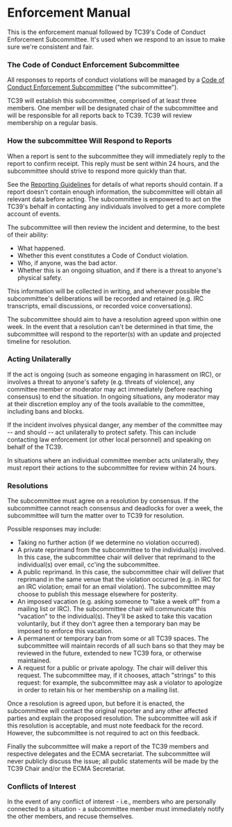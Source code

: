 # Enforcement Manual

This is the enforcement manual followed by TC39's Code of Conduct Enforcement Subcommittee. It's used when we respond to an issue to make sure we're consistent and fair.

### The Code of Conduct Enforcement Subcommittee

All responses to reports of conduct violations will be managed by a [Code of Conduct Enforcement Subcommittee][] ("the subcommittee").

TC39 will establish this subcommittee, comprised of at least three members. One member will be designated chair of the subcommittee and will be responsible for all reports back to TC39. TC39 will review membership on a regular basis.

### How the subcommittee Will Respond to Reports

When a report is sent to the subcommittee they will immediately reply to the report to confirm receipt. This reply must be sent within 24 hours, and the subcommittee should strive to respond more quickly than that.

See the [Reporting Guidelines][] for details of what reports should contain. If a report doesn't contain enough information, the subcommittee will obtain all relevant data before acting. The subcommittee is empowered to act on the TC39's behalf in contacting any individuals involved to get a more complete account of events.

The subcommittee will then review the incident and determine, to the best of their ability:

*   What happened.
*   Whether this event constitutes a Code of Conduct violation.
*   Who, if anyone, was the bad actor.
*   Whether this is an ongoing situation, and if there is a threat to anyone's physical safety.

This information will be collected in writing, and whenever possible the subcommittee's deliberations will be recorded and retained (e.g. IRC transcripts, email discussions, or recorded voice conversations).

The subcommittee should aim to have a resolution agreed upon within one week. In the event that a resolution can't be determined in that time, the subcommittee will respond to the reporter(s) with an update and projected timeline for resolution.

### Acting Unilaterally

If the act is ongoing (such as someone engaging in harassment on IRC), or involves a threat to anyone's safety (e.g. threats of violence), any committee member or moderator may act immediately (before reaching consensus) to end the situation. In ongoing situations, any moderator may at their discretion employ any of the tools available to the committee, including bans and blocks.

If the incident involves physical danger, any member of the committee may -- and should -- act unilaterally to protect safety. This can include contacting law enforcement (or other local personnel) and speaking on behalf of the TC39.

In situations where an individual committee member acts unilaterally, they must report their actions to the subcommittee for review within 24 hours.

### Resolutions

The subcommittee must agree on a resolution by consensus. If the subcommittee cannot reach consensus and deadlocks for over a week, the subcommittee will turn the matter over to TC39 for resolution.

Possible responses may include:

*   Taking no further action (if we determine no violation occurred).
*   A private reprimand from the subcommittee to the individual(s) involved. In this case, the subcommittee chair will deliver that reprimand to the individual(s) over email, cc'ing the subcommittee.
*   A public reprimand. In this case, the subcommittee chair will deliver that reprimand in the same venue that the violation occurred (e.g. in IRC for an IRC violation; email for an email violation). The subcommittee may choose to publish this message elsewhere for posterity.
*   An imposed vacation (e.g. asking someone to "take a week off" from a mailing list or IRC). The subcommittee chair will communicate this "vacation" to the individual(s). They'll be asked to take this vacation voluntarily, but if they don't agree then a temporary ban may be imposed to enforce this vacation.
*   A permanent or temporary ban from some or all TC39 spaces. The subcommittee will maintain records of all such bans so that they may be reviewed in the future, extended to new TC39 fora, or otherwise maintained.
*   A request for a public or private apology. The chair will deliver this request. The subcommittee may, if it chooses, attach "strings" to this request: for example, the subcommittee may ask a violator to apologize in order to retain his or her membership on a mailing list.

Once a resolution is agreed upon, but before it is enacted, the subcommittee will contact the original reporter and any other affected parties and explain the proposed resolution. The subcommittee will ask if this resolution is acceptable, and must note feedback for the record. However, the subcommittee is not required to act on this feedback.

Finally the subcommittee will make a report of the TC39 members and respective delegates and the ECMA secretariat. The subcommittee will never publicly discuss the issue; all public statements will be made by the TC39 Chair and/or the ECMA Secretariat.

### Conflicts of Interest

In the event of any conflict of interest - i.e., members who are personally connected to a situation - a subcommittee member must immediately notify the other members, and recuse themselves.

[Code of Conduct Enforcement Subcommittee]: Committee.md
[Reporting Guidelines]: Reporting.md
